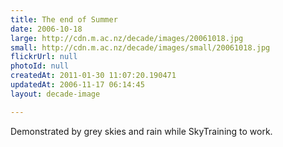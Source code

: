 ```yaml
---
title: The end of Summer
date: 2006-10-18
large: http://cdn.m.ac.nz/decade/images/20061018.jpg
small: http://cdn.m.ac.nz/decade/images/small/20061018.jpg
flickrUrl: null
photoId: null
createdAt: 2011-01-30 11:07:20.190471
updatedAt: 2006-11-17 06:14:45
layout: decade-image

---
```

Demonstrated by grey skies and rain while SkyTraining to work.
